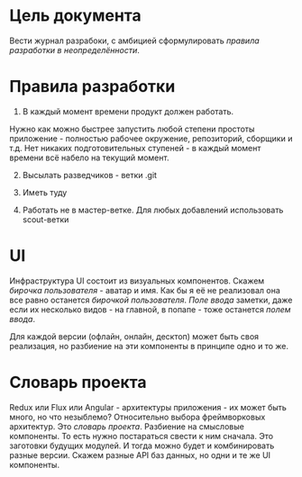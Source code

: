 # Цель документа

Вести журнал разрабоки, с амбицией сформулировать *правила разработки в неопределённости*.


# Правила разработки

1. В каждый момент времени продукт должен работать.

Нужно как можно быстрее запустить любой степени простоты приложение - полностью рабочее окружение, репозиторий, сборщики и т.д. Нет никаких подготовительных ступеней - в каждый момент времени всё набело на текущий момент.

2. Высылать разведчиков - ветки .git

3. Иметь туду

4. Работать не в мастер-ветке. Для любых добавлений использовать scout-ветки


# UI

Инфраструктура UI состоит из визуальных компонентов. Скажем *бирочка пользователя* - аватар и имя. Как бы я её не реализовал она все равно останется *бирочкой пользователя*. *Поле ввода* заметки, даже если их несколько видов - на главной, в попапе - тоже останется *полем ввода*.

Для каждой версии (офлайн, онлайн, десктоп) может быть своя реализация, но разбиение на эти компоненты в принципе одно и то же.


# Словарь проекта

Redux или Flux или Angular - архитектуры приложения - их может быть много, но что незыблемо? Относительно выбора фреймворковых архитектур. Это *словарь проекта*. Разбиение на смысловые компоненты. То есть нужно постараться свести к ним сначала. Это заготовки будущих модулей. И тогда можно будет и комбинировать разные версии. Скажем разные API баз данных, но одни и те же UI компоненты.